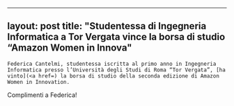 
---
layout: post
title:  "Studentessa di Ingegneria Informatica a Tor Vergata vince la borsa di studio &#8220;Amazon Women in Innova"
---
	Federica Cantelmi, studentessa iscritta al primo anno in Ingegneria Informatica presso l’Università degli Studi di Roma “Tor Vergata”, [ha vinto](<a href=) la borsa di studio della seconda edizione di Amazon Women in Innovation.

Complimenti a Federica!